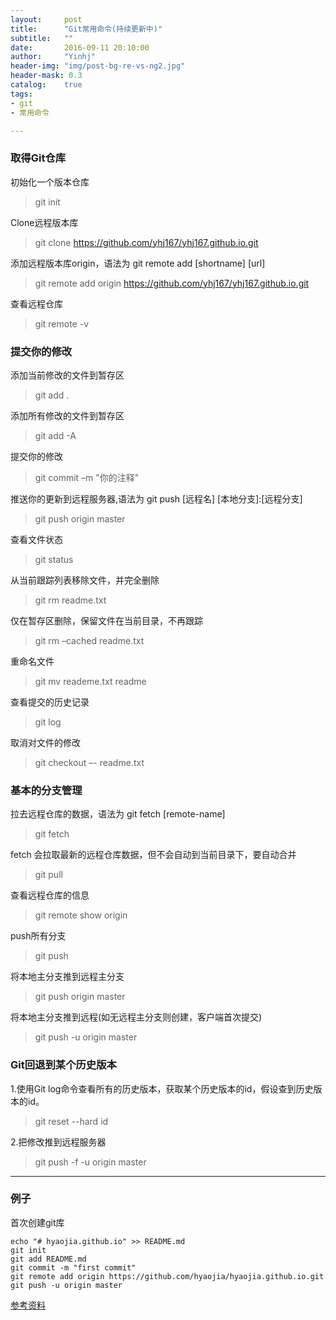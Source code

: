 ```yaml
---
layout:     post
title:      "Git常用命令(持续更新中)"
subtitle:   ""
date:       2016-09-11 20:10:00
author:     "Yinhj"
header-img: "img/post-bg-re-vs-ng2.jpg"
header-mask: 0.3
catalog:    true
tags:
- git
- 常用命令

---
```


### 取得Git仓库

初始化一个版本仓库

> git init

Clone远程版本库

> git clone https://github.com/yhj167/yhj167.github.io.git

添加远程版本库origin，语法为 git remote add [shortname] [url]

> git remote add origin https://github.com/yhj167/yhj167.github.io.git

查看远程仓库

> git remote -v


### 提交你的修改

添加当前修改的文件到暂存区

> git add .

添加所有修改的文件到暂存区

> git add -A

提交你的修改

> git commit –m "你的注释"

推送你的更新到远程服务器,语法为 git push [远程名] [本地分支]:[远程分支]

> git push origin master

查看文件状态

> git status

从当前跟踪列表移除文件，并完全删除

> git rm readme.txt

仅在暂存区删除，保留文件在当前目录，不再跟踪

> git rm –cached readme.txt

重命名文件

> git mv reademe.txt readme

查看提交的历史记录

> git log

取消对文件的修改

> git checkout –- readme.txt


### 基本的分支管理

拉去远程仓库的数据，语法为 git fetch [remote-name]

> git fetch

fetch 会拉取最新的远程仓库数据，但不会自动到当前目录下，要自动合并

> git pull

查看远程仓库的信息

> git remote show origin

push所有分支

>git push

将本地主分支推到远程主分支

> git push origin master

将本地主分支推到远程(如无远程主分支则创建，客户端首次提交)

> git push -u origin master

### Git回退到某个历史版本

1.使用Git log命令查看所有的历史版本，获取某个历史版本的id，假设查到历史版本的id。

> git reset --hard id

2.把修改推到远程服务器

>git push -f -u origin master 

---

### 例子

首次创建git库

    echo "# hyaojia.github.io" >> README.md
    git init
    git add README.md
    git commit -m "first commit"
    git remote add origin https://github.com/hyaojia/hyaojia.github.io.git
    git push -u origin master




[参考资料](https://xbc.me/git-commands/)